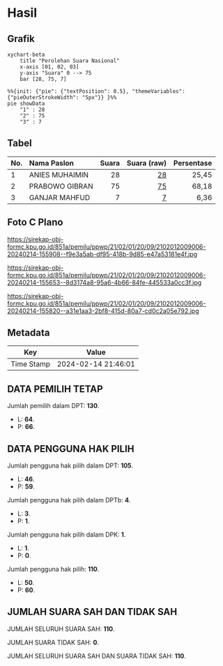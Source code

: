 # Hasil

## Grafik

```mermaid
xychart-beta
    title "Perolehan Suara Nasional"
    x-axis [01, 02, 03]
    y-axis "Suara" 0 --> 75
    bar [28, 75, 7]
```

```mermaid
%%{init: {"pie": {"textPosition": 0.5}, "themeVariables": {"pieOuterStrokeWidth": "5px"}} }%%
pie showData
    "1" : 28
    "2" : 75
    "3" : 7
```

## Tabel

| No. | Nama Paslon    | Suara | Suara (raw) | Persentase |
|:--- |:-------------- | -----:| -----------:| ----------:|
| 1   | ANIES MUHAIMIN | 28    | [28][p-1]   | 25,45      |
| 2   | PRABOWO GIBRAN | 75    | [75][p-2]   | 68,18      |
| 3   | GANJAR MAHFUD  | 7     | [7][p-3]    | 6,36       |


[p-1]: https://github.com/gigit-pemilu/pemilu-2024/blob/main/pilpres/hitung-suara/sub/21-kepulauan-riau/sub/02-karimun/sub/01-moro/sub/2009-jang/sub/006-tps/sub/paslon-1.txt
[p-2]: https://github.com/gigit-pemilu/pemilu-2024/blob/main/pilpres/hitung-suara/sub/21-kepulauan-riau/sub/02-karimun/sub/01-moro/sub/2009-jang/sub/006-tps/sub/paslon-2.txt
[p-3]: https://github.com/gigit-pemilu/pemilu-2024/blob/main/pilpres/hitung-suara/sub/21-kepulauan-riau/sub/02-karimun/sub/01-moro/sub/2009-jang/sub/006-tps/sub/paslon-3.txt

## Foto C Plano

https://sirekap-obj-formc.kpu.go.id/851a/pemilu/ppwp/21/02/01/20/09/2102012009006-20240214-155908--f9e3a5ab-df95-418b-9d85-e47a53181e4f.jpg

https://sirekap-obj-formc.kpu.go.id/851a/pemilu/ppwp/21/02/01/20/09/2102012009006-20240214-155653--8d3174a8-95a6-4b66-84fe-445533a0cc3f.jpg

https://sirekap-obj-formc.kpu.go.id/851a/pemilu/ppwp/21/02/01/20/09/2102012009006-20240214-155820--a31e1aa3-2bf8-415d-80a7-cd0c2a05e792.jpg


## Metadata

| Key        | Value               |
| ---------- | ------------------- |
| Time Stamp | 2024-02-14 21:46:01 |


## DATA PEMILIH TETAP

Jumlah pemilih dalam DPT: **130**.
 * L: **64**.
 * P: **66**.

## DATA PENGGUNA HAK PILIH

Jumlah pengguna hak pilih dalam DPT: **105**.
 * L: **46**.
 * P: **59**.

Jumlah pengguna hak pilih dalam DPTb: **4**.
 * L: **3**.
 * P: **1**.

Jumlah pengguna hak pilih dalam DPK: **1**.
 * L: **1**.
 * P: **0**.

Jumlah pengguna hak pilih: **110**.
 * L: **50**.
 * P: **60**.

## JUMLAH SUARA SAH DAN TIDAK SAH

JUMLAH SELURUH SUARA SAH: **110**.

JUMLAH SUARA TIDAK SAH: **0**.

JUMLAH SELURUH SUARA SAH DAN SUARA TIDAK SAH: **110**.


